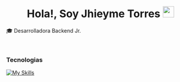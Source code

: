<h1 align="center">Hola!, Soy Jhieyme Torres <img src="https://github.com/rahulkarda/rahulkarda/blob/main/wave.gif?raw=true" width="30"> </h1> 
<p>🎓 Desarrolladora Backend Jr. </p>

<div width="100">

  <!-- Languages -->
  </br>
  <h3>Tecnologias</h3>

  [![My Skills](https://skillicons.dev/icons?i=java,spring,mysql,docker&theme=light)](https://skillicons.dev)
  
</div>

